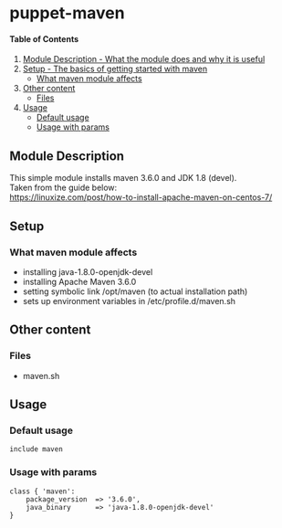 # puppet-maven

#### Table of Contents

1. [Module Description - What the module does and why it is useful](#module-description)
2. [Setup - The basics of getting started with maven](#setup)
    * [What maven module affects](#what-maven-module-affects)
3. [Other content](#other-content)
    * [Files](#files)
4. [Usage](#usage)
    * [Default usage](#default-usage)
    * [Usage with params](#usage-with-params)

## Module Description

This simple module installs maven 3.6.0 and JDK 1.8 (devel).  
Taken from the guide below:  
https://linuxize.com/post/how-to-install-apache-maven-on-centos-7/

## Setup

### What maven module affects
* installing java-1.8.0-openjdk-devel
* installing Apache Maven 3.6.0
* setting symbolic link /opt/maven (to actual installation path)
* sets up environment variables in /etc/profile.d/maven.sh

## Other content

### Files
* maven.sh

## Usage
### Default usage
```puppet
include maven
```
### Usage with params
```puppet
class { 'maven':
    package_version  => '3.6.0',
    java_binary      => 'java-1.8.0-openjdk-devel'
}
```
